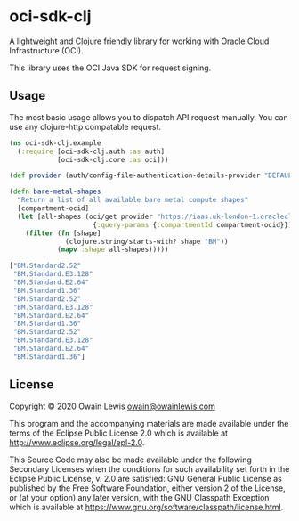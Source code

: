 # oci-sdk-clj

A lightweight and Clojure friendly library for working with Oracle Cloud Infrastructure (OCI).

This library uses the OCI Java SDK for request signing.

## Usage

The most basic usage allows you to dispatch API request manually. You can use any clojure-http compatable
request.

```clj
(ns oci-sdk-clj.example
  (:require [oci-sdk-clj.auth :as auth]
            [oci-sdk-clj.core :as oci]))

(def provider (auth/config-file-authentication-details-provider "DEFAULT"))

(defn bare-metal-shapes
  "Return a list of all available bare metal compute shapes"
  [compartment-ocid]
  (let [all-shapes (oci/get provider "https://iaas.uk-london-1.oraclecloud.com/20160918/shapes/"
                     {:query-params {:compartmentId compartment-ocid}})]
    (filter (fn [shape]
              (clojure.string/starts-with? shape "BM"))
            (mapv :shape all-shapes)))))

["BM.Standard2.52"
 "BM.Standard.E3.128"
 "BM.Standard.E2.64"
 "BM.Standard1.36"
 "BM.Standard2.52"
 "BM.Standard.E3.128"
 "BM.Standard.E2.64"
 "BM.Standard1.36"
 "BM.Standard2.52"
 "BM.Standard.E3.128"
 "BM.Standard.E2.64"
 "BM.Standard1.36"]
```

## License

Copyright © 2020 Owain Lewis <owain@owainlewis.com>

This program and the accompanying materials are made available under the
terms of the Eclipse Public License 2.0 which is available at
http://www.eclipse.org/legal/epl-2.0.

This Source Code may also be made available under the following Secondary
Licenses when the conditions for such availability set forth in the Eclipse
Public License, v. 2.0 are satisfied: GNU General Public License as published by
the Free Software Foundation, either version 2 of the License, or (at your
option) any later version, with the GNU Classpath Exception which is available
at https://www.gnu.org/software/classpath/license.html.
